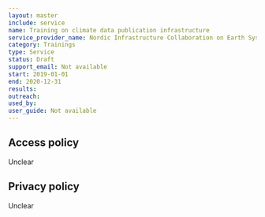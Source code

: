 ```yaml
---
layout: master
include: service
name: Training on climate data publication infrastructure
service_provider_name: Nordic Infrastructure Collaboration on Earth System Tools
category: Trainings
type: Service
status: Draft
support_email: Not available
start: 2019-01-01
end: 2020-12-31
results:
outreach:
used_by: 
user_guide: Not available
---
```



## Access policy
Unclear

## Privacy policy
Unclear
